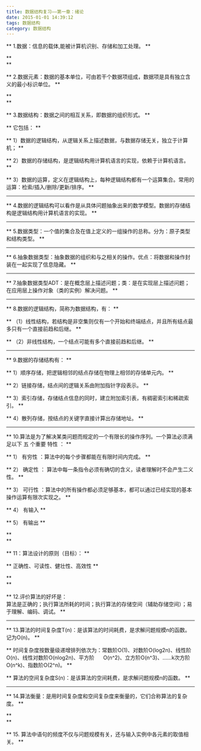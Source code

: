 ```yaml
---
title: 数据结构复习——第一章：绪论
date: 2015-01-01 14:39:12
tags: 数据结构
category: 数据结构
---
```


** 1.数据：信息的载体,能被计算机识别、存储和加工处理。 **

**   
**

** 2.数据元素：数据的基本单位，可由若干个数据项组成，数据项是具有独立含义的最小标识单位。 **

**   
**

** 3.数据结构：数据之间的相互关系，即数据的组织形式。 **

** 它包括： **

** 1）数据的逻辑结构，从逻辑关系上描述数据，与数据存储无关，独立于计算机； **

** 2）数据的存储结构，是逻辑结构用计算机语言的实现，依赖于计算机语言。 **

** 3）数据的运算，定义在逻辑结构上，每种逻辑结构都有一个运算集合。常用的运算：检索/插入/删除/更新/排序。 **

** **
<!-- more -->
** 4.数据的逻辑结构可以看作是从具体问题抽象出来的数学模型。数据的存储结构是逻辑结构用计算机语言的实现。 **

** **

** 5.数据类型：一个值的集合及在值上定义的一组操作的总称。分为：原子类型和结构类型。 **

** **

** 6.抽象数据类型：抽象数据的组织和与之相关的操作。优点：将数据和操作封装在一起实现了信息隐藏。 **

** **

** 7.抽象数据类型ADT：是在概念层上描述问题；类：是在实现层上描述问题；在应用层上操作对象（类的实例）解决问题。 **

** **

** 8.数据的逻辑结构，简称为数据结构，有： **

** （1）线性结构，若结构是非空集则仅有一个开始和终端结点，并且所有结点最多只有一个直接前趋和后继。 **

** （2）非线性结构，一个结点可能有多个直接前趋和后继。 **

** **

** 9.数据的存储结构有： **

** 1）顺序存储，把逻辑相邻的结点存储在物理上相邻的存储单元内。 **

** 2）链接存储，结点间的逻辑关系由附加指针字段表示。 **

** 3）索引存储，存储结点信息的同时，建立附加索引表，有稠密索引和稀疏索引。 **

** 4）散列存储，按结点的关键字直接计算出存储地址。 **

** **

** 10.算法是为了解决某类问题而规定的一个有限长的操作序列。一个算法必须满足以下  五  个重要  特性  ： **

** 1）  有穷性  ：算法中的每个步骤都能在有限时间内完成。 **

** 2）  确定性  ：  算法中每一条指令必须有确切的含义，读者理解时不会产生二义性。  **

** 3）  可行性  ：算法中的所有操作都必须足够基本，都可以通过已经实现的基本操作运算有限次实现之。 **

** 4）  有输入  **

** 5）  有输出  **

**   
**

** 11：算法设计的原则（目标）： **

** 正确性、可读性、健壮性、高效性  **

**   
**

** 12.评价算法的好坏是：   
算法是正确的；执行算法所耗的时间；执行算法的存储空间（辅助存储空间）；易于理解、编码、调试。 **

** **

** 13.算法的时间复杂度T(n)：是该算法的时间耗费，是求解问题规模n的函数。记为O(n)。 **

** 时间复杂度按数量级递增排列依次为：常数阶O(1)、对数阶O(log2n)、线性阶O(n)、线性对数阶O(nlog2n)、平方阶      O(n^2)、立方阶O(n^3)、……k次方阶O(n^k)、指数阶O(2^n)。 **

** 算法的空间复杂度S(n)：是该算法的空间耗费，是求解问题规模n的函数。 **

** **

** 14.算法衡量：是用时间复杂度和空间复杂度来衡量的，它们合称算法的复杂度。 **

**   
**

** 15\. 算法中语句的频度不仅与问题规模有关，还与输入实例中各元素的取值相关。 **

